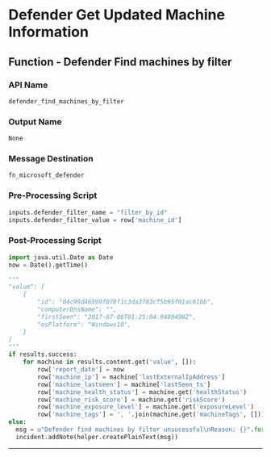 <!--
    DO NOT MANUALLY EDIT THIS FILE
    THIS FILE IS AUTOMATICALLY GENERATED WITH resilient-circuits codegen
-->

# Defender Get Updated Machine Information

## Function - Defender Find machines by filter

### API Name
`defender_find_machines_by_filter`

### Output Name
`None`

### Message Destination
`fn_microsoft_defender`

### Pre-Processing Script
```python
inputs.defender_filter_name = "filter_by_id"
inputs.defender_filter_value = row['machine_id']
```

### Post-Processing Script
```python
import java.util.Date as Date
now = Date().getTime()

"""
"value": [
    {
        "id": "04c99d46599f078f1c3da3783cf5b95f01ac61bb",
        "computerDnsName": "",
        "firstSeen": "2017-07-06T01:25:04.9480498Z",
        "osPlatform": "Windows10",
    }
]
"""
if results.success:
    for machine in results.content.get('value', []):
        row['report_date'] = now
        row['machine_ip'] = machine['lastExternalIpAddress']
        row['machine_lastseen'] = machine['lastSeen_ts']
        row['machine_health_status'] = machine.get('healthStatus')
        row['machine_risk_score'] = machine.get('riskScore')
        row['machine_exposure_level'] = machine.get('exposureLevel')
        row['machine_tags'] = ', '.join(machine.get('machineTags', []))
else:
  msg = u"Defender find machines by filter unsucessful\nReason: {}".format(results.reason)
  incident.addNote(helper.createPlainText(msg))
```

---


